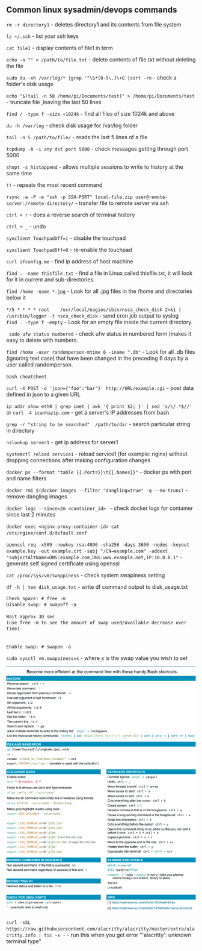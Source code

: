 ## Common linux sysadmin/devops commands

`rm -r directory1` - deletes directory1 and its contents from file system <br>

`ls ~/.ssh` - list your ssh keys<br> 

`cat file1` - display contents of file1 in term <br>

`echo -n "" > /path/to/file.txt` - delete contents of file.txt without deleting the file<br>

`sudo du -xh /var/log/* |grep '^\S*[0-9\.]\+G'|sort -rn` - check a folder's disk usage<br>

`echo "$(tail -n 50 /home/pi/Documents/test)" > /home/pi/Documents/test` - truncate file ,leaving the last 50 lines<br>
 
`find / -type f -size +1024k` - find all files of size 1024k and above<br>

`du -h /var/log` - check disk usage for /var/log folder<br>

`tail -n 5 /path/to/file/` - reads the last 5 lines of a file<br>

`tcpdump -A -i any dst port 5000` - check messages getting through port 5000<br>

`shopt -s histappend` - allows multiple sessions to write to history at the same time<br>

`!!` - repeats the most recent command<br>

`rsync -a -P -e "ssh -p SSH-PORT" local-file.zip user@remote-server:/remote-directory/` - transfer file to remote server via ssh

`ctrl + r` - does a reverse search of terminal history<br>

`ctrl + _` - undo<br>

`synclient TouchpadOff=1` - disable the touchpad<br>

`synclient TouchpadOff=0` - re-enable the touchpad<br>

`curl ifconfig.me` - find ip address of host machine<br>

`find . -name thisfile.txt` - find a file in Linux called thisfile.txt, it will look for it in current and sub-directories.<br>

`find /home -name *.jpg` - Look for all .jpg files in the /home and directories below it<br>

`*/5 * * * * root    /usr/local/nagios/sbin/nsca_check_disk 2>&1 | /usr/bin/logger -t nsca_check_disk` - send cron job output to syslog<br>
`find . -type f -empty` - Look for an empty file inside the current directory.<br>

` sudo ufw status numbered` - check ufw status in numbered form (makes it easy to delete with numbers.<br>

`find /home -user randomperson-mtime 6 -iname ".db"` - Look for all .db files (ignoring text case) that have been changed in the preceding 6 days by a user called randomperson.<br>

`bash cheatsheet` <br>

`curl -X POST -d 'json={"foo":"bar"}' http://URL/example.cgi` - post data defined in json to a given URL
<br>

`ip addr show eth0 | grep inet | awk '{ print $2; }' | sed 's/\/.*$//'` or `curl -4 icanhazip.com` - get a server's IP addresses from bash<br>

`grep -r "string to be searched"  /path/to/dir` - search particular string in directory<br>

`nslookup server1` - get ip address for server1<br>

`systemctl reload service1` - reload service1 (for example: nginx) without dropping connections after making configuration changes<br>

`docker ps --format "table {{.Ports}}\t{{.Names}}"` - docker ps with port and name filters<br>

`docker rmi $(docker images --filter "dangling=true" -q --no-trunc)` - remove dangling images<br>

`docker logs --since=2m <container_id> ` - check docker logs for container since last 2 minutes<br> 

`docker exec <nginx-proxy-container-id> cat /etc/nginx/conf.d/default.conf`

`openssl req -x509 -newkey rsa:4096 -sha256 -days 3650 -nodes -keyout example.key -out example.crt -subj "/CN=example.com" -addext "subjectAltName=DNS:example.com,DNS:www.example.net,IP:10.0.0.1"` - generate self signed certificate using openssl<br>

`cat /proc/sys/vm/swappiness` - check system swapiness setting<br>

`df -h | tee disk_usage.txt` - write df command output to disk_usage.txt<br>
```
Check space: # free -m 
Disable swap: # swapoff -a 

Wait approx 30 sec 
(use free -m to see the amount of swap used/available decrease over time)


Enable swap: # swapon -a 
```

`sudo sysctl vm.swappiness=x` - where x is the swap value you wish to set <br>

![title](./bash.png)

`curl -sSL https://raw.githubusercontent.com/alacritty/alacritty/master/extra/alacritty.info | tic -x -` - run this when you get error "'alacritty': unknown terminal type"

